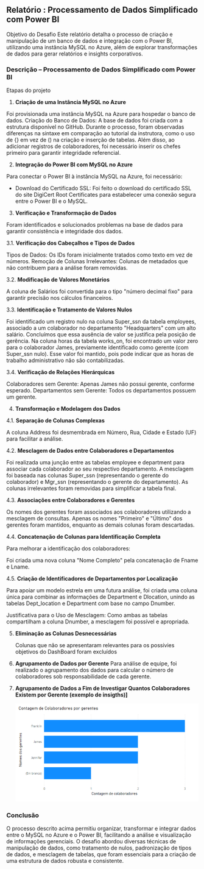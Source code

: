 
## Relatório : Processamento de Dados Simplificado com Power BI
Objetivo do Desafio
Este relatório detalha o processo de criação e manipulação de um banco de dados e integração com o Power BI, utilizando uma instância MySQL no Azure, além de explorar transformações de dados para gerar relatórios e insights corporativos. 


### Descrição – Processamento de Dados Simplificado com Power BI

Etapas do projeto
1. **Criação de uma Instância MySQL no Azure**

Foi provisionada uma instância MySQL na Azure para hospedar o banco de dados.
Criação do Banco de Dados: A base de dados foi criada com a estrutura disponível no GitHub. Durante o processo, foram observadas diferenças na sintaxe em comparação ao tutorial da instrutora, como o uso de {} em vez de () na criação e inserção de tabelas. Além disso, ao adicionar registros de colaboradores, foi necessário inserir os chefes primeiro para garantir integridade referencial.

2. **Integração do Power BI com MySQL no Azure**

Para conectar o Power BI à instância MySQL na Azure, foi necessário:
- Download do Certificado SSL: Foi feito o download do certificado SSL do site DigiCert Root Certificates para estabelecer uma conexão segura entre o Power BI e o MySQL.

3. **Verificação e Transformação de Dados**

Foram identificados e solucionados problemas na base de dados para garantir consistência e integridade dos dados.

3.1. **Verificação dos Cabeçalhos e Tipos de Dados**

Tipos de Dados: Os IDs foram inicialmente tratados como texto em vez de números.
Remoção de Colunas Irrelevantes: Colunas de metadados que não contribuem para a análise foram removidas.

3.2. **Modificação de Valores Monetários**

A coluna de Salários foi convertida para o tipo "número decimal fixo" para garantir precisão nos cálculos financeiros.

3.3. **Identificação e Tratamento de Valores Nulos**

Foi identificado um registro nulo na coluna Super_ssn da tabela employees, associado a um colaborador no departamento "Headquarters" com um alto salário. Concluímos que essa ausência de valor se justifica pela posição de gerência.
Na coluna horas da tabela works_on, foi encontrado um valor zero para o colaborador James, previamente identificado como gerente (com Super_ssn nulo). Esse valor foi mantido, pois pode indicar que as horas de trabalho administrativo não são contabilizadas.

3.4. **Verificação de Relações Hierárquicas**

Colaboradores sem Gerente: Apenas James não possui gerente, conforme esperado.
Departamentos sem Gerente: Todos os departamentos possuem um gerente.

4. **Transformação e Modelagem dos Dados**
   
4.1. **Separação de Colunas Complexas**

A coluna Address foi desmembrada em Número, Rua, Cidade e Estado (UF) para facilitar a análise.

4.2. **Mesclagem de Dados entre Colaboradores e Departamentos**

Foi realizada uma junção entre as tabelas employee e department para associar cada colaborador ao seu respectivo departamento. A mesclagem foi baseada nas colunas Super_ssn (representando o gerente do colaborador) e Mgr_ssn (representando o gerente do departamento). As colunas irrelevantes foram removidas para simplificar a tabela final.

4.3. **Associações entre Colaboradores e Gerentes**

Os nomes dos gerentes foram associados aos colaboradores utilizando a mesclagem de consultas. Apenas os nomes "Primeiro" e "Último" dos gerentes foram mantidos, enquanto as demais colunas foram descartadas.

4.4. **Concatenação de Colunas para Identificação Completa** 

Para melhorar a identificação dos colaboradores:

Foi criada uma nova coluna "Nome Completo" pela concatenação de Fname e Lname.

4.5. **Criação de Identificadores de Departamentos por Localização**

Para apoiar um modelo estrela em uma futura análise, foi criada uma coluna única para combinar as informações de Department e Dlocation, unindo as tabelas Dept_location e Department com base no campo Dnumber.

Justificativa para o Uso de Mesclagem: Como ambas as tabelas compartilham a coluna Dnumber, a mesclagem foi possível e apropriada.

5. **Eliminação as Colunas Desnecessárias**

    Colunas que não se apresentaram relevantes para os possivies objetivos do DashBoard foram excluídos

6. **Agrupamento de Dados por Gerente** 
Para análise de equipe, foi realizado o agrupamento dos dados para calcular o número de colaboradores sob responsabilidade de cada gerente.


7. **Agrupamento de Dados a Fim de Investigar Quantos Colaboradores Existem por Gerente (exemplo de insigths)]**

    ![Figura: Contagem de Colaboradores por Gerentes](https://github.com/Anajulia-gon/DashBoardCorporativo/blob/main/figura-contagem-de-colaboradores-por-gerentes.png)



###  Conclusão
O processo descrito acima permitiu organizar, transformar e integrar dados entre o MySQL no Azure e o Power BI, facilitando a análise e visualização de informações gerenciais. O desafio abordou diversas técnicas de manipulação de dados, como tratamento de nulos, padronização de tipos de dados, e mesclagem de tabelas, que foram essenciais para a criação de uma estrutura de dados robusta e consistente.
